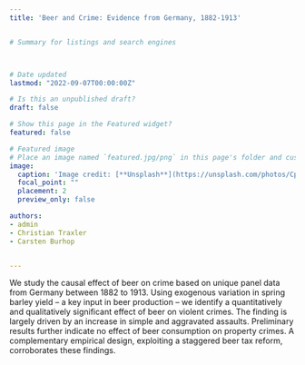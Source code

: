 ```yaml
---
title: 'Beer and Crime: Evidence from Germany, 1882-1913'


# Summary for listings and search engines



# Date updated
lastmod: "2022-09-07T00:00:00Z"

# Is this an unpublished draft?
draft: false

# Show this page in the Featured widget?
featured: false

# Featured image
# Place an image named `featured.jpg/png` in this page's folder and customize its options here.
image:
  caption: 'Image credit: [**Unsplash**](https://unsplash.com/photos/CpkOjOcXdUY)'
  focal_point: ""
  placement: 2
  preview_only: false

authors:
- admin
- Christian Traxler
- Carsten Burhop


---
```


We study the causal effect of beer on crime based on unique panel data from Germany between 1882 to 1913. Using exogenous variation in spring barley yield – a key input in beer production – we identify a quantitatively and qualitatively significant effect of beer on violent crimes. The finding is largely driven by an increase in simple and aggravated assaults. Preliminary results further indicate no effect of beer consumption on property crimes. A complementary empirical design, exploiting a staggered beer tax reform, corroborates these findings. 
